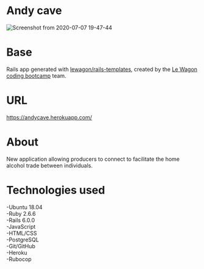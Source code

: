 # Andy cave
 ![Screenshot from 2020-07-07 19-47-44](https://github.com/AndyRama/andycave/blob/master/My%20cave.PNG)  
 
# Base
Rails app generated with [lewagon/rails-templates](https://github.com/lewagon/rails-templates), created by the [Le Wagon coding bootcamp](https://www.lewagon.com) team.

# URL  
https://andycave.herokuapp.com/

# About
New application allowing producers to connect to facilitate the home alcohol trade between individuals.

# Technologies used
-Ubuntu 18.04  
-Ruby 2.6.6  
-Rails 6.0.0  
-JavaScript  
-HTML/CSS  
-PostgreSQL  
-Git/GitHub  
-Heroku  
-Rubocop
 
